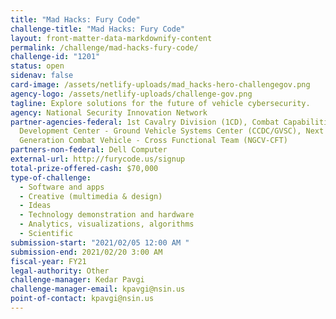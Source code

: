 ```yaml
---
title: "Mad Hacks: Fury Code"
challenge-title: "Mad Hacks: Fury Code"
layout: front-matter-data-markdownify-content
permalink: /challenge/mad-hacks-fury-code/
challenge-id: "1201"
status: open
sidenav: false
card-image: /assets/netlify-uploads/mad_hacks-hero-challengegov.png
agency-logo: /assets/netlify-uploads/challenge-gov.png
tagline: Explore solutions for the future of vehicle cybersecurity.
agency: National Security Innovation Network
partner-agencies-federal: 1st Cavalry Division (1CD), Combat Capabilities
  Development Center - Ground Vehicle Systems Center (CCDC/GVSC), Next
  Generation Combat Vehicle - Cross Functional Team (NGCV-CFT)
partners-non-federal: Dell Computer
external-url: http://furycode.us/signup
total-prize-offered-cash: $70,000
type-of-challenge:
  - Software and apps
  - Creative (multimedia & design)
  - Ideas
  - Technology demonstration and hardware
  - Analytics, visualizations, algorithms
  - Scientific
submission-start: "2021/02/05 12:00 AM "
submission-end: 2021/02/20 3:00 AM
fiscal-year: FY21
legal-authority: Other
challenge-manager: Kedar Pavgi
challenge-manager-email: kpavgi@nsin.us
point-of-contact: kpavgi@nsin.us
---
```

